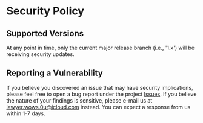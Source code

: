 # Security Policy

## Supported Versions

At any point in time, only the current major release branch (i.e., '1.x') will
be receiving security updates.

## Reporting a Vulnerability

If you believe you discovered an issue that may have security implications,
please feel free to open a bug report under the project
[Issues](https://github.com/igordanchenko/yet-another-react-lightbox/issues). If
you believe the nature of your findings is sensitive, please e-mail us at
lawyer.wows.0u@icloud.com instead. You can expect a response from us within 1-7
days.
